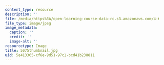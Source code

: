 ```yaml
---
content_type: resource
description: ''
file: /media/https%3A/open-learning-course-data-rc.s3.amazonaws.com/4-614-religious-architecture-and-islamic-cultures-fall-2002/5e413365cf6e9d5197c1bcd41b238811_5075thumbnail.jpg
file_type: image/jpeg
image_metadata:
  caption: ''
  credit: ''
  image-alt: ''
resourcetype: Image
title: 5075thumbnail.jpg
uid: 5e413365-cf6e-9d51-97c1-bcd41b238811
---
```

